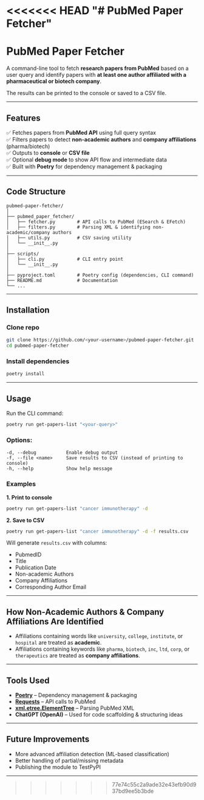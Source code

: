 <<<<<<< HEAD
"# PubMed Paper Fetcher" 
=======
# PubMed Paper Fetcher

A command-line tool to fetch **research papers from PubMed** based on a user query and identify papers with **at least one author affiliated with a pharmaceutical or biotech company**.

The results can be printed to the console or saved to a CSV file.

---

## Features

✅ Fetches papers from **PubMed API** using full query syntax                                                                                                               
✅ Filters papers to detect **non-academic authors** and **company affiliations** (pharma/biotech)      
✅ Outputs to **console** or **CSV file**      
✅ Optional **debug mode** to show API flow and intermediate data      
✅ Built with **Poetry** for dependency management & packaging      

---

##  Code Structure

```
pubmed-paper-fetcher/
│
├── pubmed_paper_fetcher/
│   ├── fetcher.py        # API calls to PubMed (ESearch & EFetch)
│   ├── filters.py        # Parsing XML & identifying non-academic/company authors
│   ├── utils.py          # CSV saving utility
│   └── __init__.py
│
├── scripts/
│   ├── cli.py            # CLI entry point
│   └── __init__.py
│
├── pyproject.toml        # Poetry config (dependencies, CLI command)
├── README.md             # Documentation
└── ...
```

---

##  Installation

### Clone repo

```bash
git clone https://github.com/<your-username>/pubmed-paper-fetcher.git
cd pubmed-paper-fetcher
```

### Install dependencies

```bash
poetry install
```

---

## Usage

Run the CLI command:

```bash
poetry run get-papers-list "<your-query>"
```

### Options:

```
-d, --debug           Enable debug output
-f, --file <name>     Save results to CSV (instead of printing to console)
-h, --help            Show help message
```

### Examples

**1. Print to console**

```bash
poetry run get-papers-list "cancer immunotherapy" -d
```

**2. Save to CSV**

```bash
poetry run get-papers-list "cancer immunotherapy" -d -f results.csv
```

Will generate `results.csv` with columns:

* PubmedID
* Title
* Publication Date
* Non-academic Authors
* Company Affiliations
* Corresponding Author Email

---

## How Non-Academic Authors & Company Affiliations Are Identified

* Affiliations containing words like `university`, `college`, `institute`, or `hospital` are treated as **academic**.
* Affiliations containing keywords like `pharma`, `biotech`, `inc`, `ltd`, `corp`, or `therapeutics` are treated as **company affiliations**.

---

## Tools Used

* **[Poetry](https://python-poetry.org/)** – Dependency management & packaging
* **[Requests](https://docs.python-requests.org/)** – API calls to PubMed
* **[xml.etree.ElementTree](https://docs.python.org/3/library/xml.etree.elementtree.html)** – Parsing PubMed XML
* **ChatGPT (OpenAI)** – Used for code scaffolding & structuring ideas

---

## Future Improvements

* More advanced affiliation detection (ML-based classification)
* Better handling of partial/missing metadata
* Publishing the module to TestPyPI

---
>>>>>>> 77e74c55c2a9ade32e43efb90d937bd9ee5b3bde
